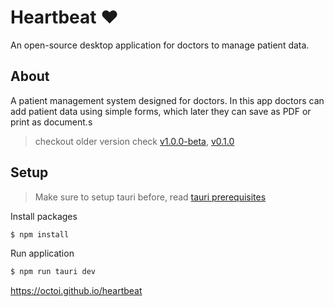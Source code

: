 # Heartbeat ❤️
An open-source desktop application for doctors to manage patient data.

## About
A patient management system designed for doctors. In this app doctors can add patient data using simple forms, which later they can save as PDF or print as document.s

> checkout older version check [v1.0.0-beta](https://github.com/octoi/hyfic-heartbeat), [v0.1.0](https://github.com/octoi/heartbeat)

## Setup
> Make sure to setup tauri before, read [tauri prerequisites](https://tauri.app/v1/guides/getting-started/prerequisites)

Install packages
```bash
$ npm install
```
Run application
```bash
$ npm run tauri dev
```

https://octoi.github.io/heartbeat